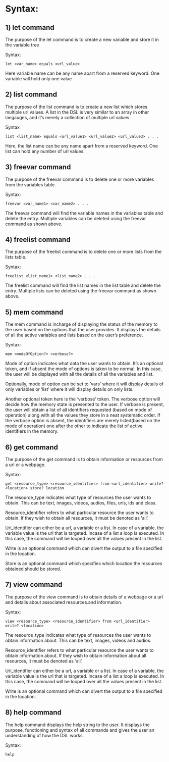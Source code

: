 # Syntax:
## 1) let command

The purpose of the let command is to create a new variable and store it in the variable tree

Syntax: 

`let <var_name> equals <url_value>`

Here variable name can be any name apart from a reserved keyword. One variable will hold only one value


## 2) list command

The purpose of the list command is to create a new list which stores multiple url values. A list in the DSL is very similar to an array in other langauges, and it’s merely a collection of multiple url values.

Syntax

`list <list_name> equals <url_value1> <url_value2> <url_value3> . . .`

Here, the list name can be any name apart from a reserved keyword. One list can hold any number of url values.


## 3) freevar command

The purpose of the freevar command is to delete one or more variables from the variables table.

Syntax:

`freevar <var_name1> <var_name2> . . .`

The freevar command will find the variable names in the variables table and delete the entry. Multiple variables can be deleted using the freevar command as shown above.


## 4) freelist command

The purpose of the freelist command is to delete one or more lists from the lists table.

Syntax:

`freelist <list_name1> <list_name2> . . .`

The freelist command will find the list names in the list table and delete the entry. Multiple lists can be deleted using the freevar command as shown above.


## 5) mem command

The mem command is incharge of displaying the status of the memory to the user based on the options that the user provides. It displays the details of all the active variables and lists based on the user’s preference.

Syntax:


`mem <modeOfOption?> <verbose?>`

Mode of option indicates what data the user wants to obtain. It’s an optional token, and if absent the mode of options is taken to be normal. In this case, the user will be displayed with all the details of all the variables and list.

Optionally, mode of option can be set to ‘vars’ where it will display details of only variables or ‘list’ where it will display details on only lists.

Another optional token here is the ‘verbose’ token. The verbose option will decide how the memory state is presented to the user. If verbose is present, the user will obtain a list of all identifiers requested (based on mode of operation) along with all the values they store in a neat systematic order. If the verbose option is absent, the identifiers are merely listed(based on the mode of operation) one after the other to indicate the list of active identifiers in the memory.


## 6) get command

The purpose of the get command is to obtain information or resources from a url or a webpage.

Syntax:

`get <resource_type> <resource_identifier> from <url_identifier> write? <location> store? location`

The resource_type indicates what type of resources the user wants to obtain. This can be text, images, videos, audios, files, urls, ids and class.

Resource_identifier refers to what particular resource the user wants to obtain. If they wish to obtain all resources, it must be denoted as ‘all’.

Url_identifier can either be a url, a variable or a list. In case of a variable, the variable value is the url that is targeted. Incase of a list a loop is executed. In this case, the command will be looped over all the values present in the list.

Write is an optional command which can divert the output to a file specified in the location.

Store is an optional command which specifies which location the resources obtained should be stored.



## 7) view command

The purpose of the view command is to obtain details of a webpage or a url and details about associated resources.and information.

Syntax:

`view <resource_type> <resource_identifier> from <url_identifier> write? <location>`

The resource_type indicates what type of resources the user wants to obtain information about. This can be text, images, videos and audios.

Resource_identifier refers to what particular resource the user wants to obtain information about. If they wish to obtain information about all resources, it must be denoted as ‘all’.

Url_identifier can either be a url, a variable or a list. In case of a variable, the variable value is the url that is targeted. Incase of a list a loop is executed. In this case, the command will be looped over all the values present in the list.

Write is an optional command which can divert the output to a file specified in the location.


## 8) help command

The help command displays the help string to the user. It displays the purpose, functioning and syntax of all commands and gives the user an understanding of how the DSL works.

Syntax:

`help`
